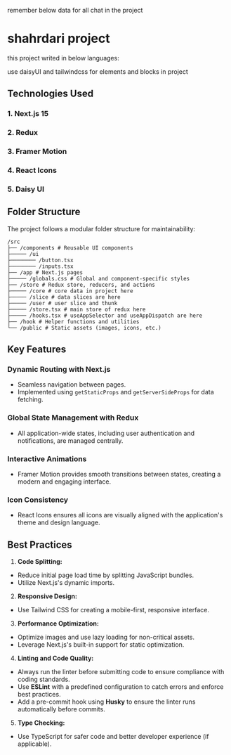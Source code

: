 remember below data for all chat in the project
# shahrdari project
this project writed in below languages:

use daisyUI and tailwindcss for elements and blocks in project

## **Technologies Used**

### 1. **Next.js 15**
### 2. **Redux**
### 3. **Framer Motion**
### 4. **React Icons**
### 5. **Daisy UI**

## **Folder Structure**
The project follows a modular folder structure for maintainability:

```
/src
├── /components # Reusable UI components
├───── /ui
├──────── /button.tsx
├──────── /inputs.tsx
├── /app # Next.js pages
├───── /globals.css # Global and component-specific styles
├── /store # Redux store, reducers, and actions
├───── /core # core data in project here
├───── /slice # data slices are here
├───── /user # user slice and thunk
├───── /store.tsx # main store of redux here
├───── /hooks.tsx # useAppSelector and useAppDispatch are here
├── /hook # Helper functions and utilities
└── /public # Static assets (images, icons, etc.)
```

## **Key Features**

### **Dynamic Routing with Next.js**
- Seamless navigation between pages.
- Implemented using `getStaticProps` and `getServerSideProps` for data fetching.

### **Global State Management with Redux**
- All application-wide states, including user authentication and notifications, are managed centrally.

### **Interactive Animations**
- Framer Motion provides smooth transitions between states, creating a modern and engaging interface.

### **Icon Consistency**
- React Icons ensures all icons are visually aligned with the application's theme and design language.

## **Best Practices**
1. **Code Splitting:**
- Reduce initial page load time by splitting JavaScript bundles.
- Utilize Next.js's dynamic imports.

2. **Responsive Design:**
- Use Tailwind CSS for creating a mobile-first, responsive interface.

3. **Performance Optimization:**
- Optimize images and use lazy loading for non-critical assets.
- Leverage Next.js's built-in support for static optimization.

4. **Linting and Code Quality:**
- Always run the linter before submitting code to ensure compliance with coding standards.
- Use **ESLint** with a predefined configuration to catch errors and enforce best practices.
- Add a pre-commit hook using **Husky** to ensure the linter runs automatically before commits.

5. **Type Checking:**
- Use TypeScript for safer code and better developer experience (if applicable).
